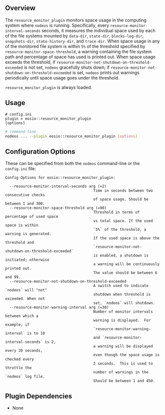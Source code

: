 
## Overview

The `resource_monitor_plugin` monitors space usage in the computing system where `nodeos` is running. Specifically, every `resource-monitor-interval-seconds` seconds,
it measures the individual space used by each of the file systems mounted
by `data-dir`, `state-dir`, `blocks-log-dir`, `snapshots-dir`,
`state-history-dir`, and `trace-dir`.
When space usage in any of the monitored file system is within `5%` of the threshold
specified by `resource-monitor-space-threshold`, a warning containing the file system
path and percentage of space has used is printed out.
When space usage exceeds the threshold,
if `resource-monitor-not-shutdown-on-threshold-exceeded` is not set,
`nodeos` gracefully shuts down; if `resource-monitor-not-shutdown-on-threshold-exceeded` is set, `nodeos` prints out warnings periodically
until space usage goes under the threshold.

`resource_monitor_plugin` is always loaded.
## Usage

```console
# config.ini
plugin = eosio::resource_monitor_plugin
[options]
```
```sh
# command-line
nodeos ... --plugin eosio::resource_monitor_plugin [options]
```

## Configuration Options

These can be specified from both the `nodeos` command-line or the `config.ini` file:

```console
Config Options for eosio::resource_monitor_plugin:

  --resource-monitor-interval-seconds arg (=2)
                                        Time in seconds between two consecutive checks
                                        of space usage. Should be between 1 and 300.
  --resource-monitor-space-threshold arg (=90)
                                        Threshold in terms of percentage of used space
                                        vs total space. If the used space is within
                                        `5%` of the threshold, a warning is generated.
                                        If the used space is above the threshold and
                                        `resource-monitor-not-shutdown-on-threshold-exceeded`
                                        is enabled, a shutdown is initiated; otherwise
                                        a warning will be continuously printed out.
                                        The value should be between 6 and 99.
  --resource-monitor-not-shutdown-on-threshold-exceeded
                                        A switch used to indicate `nodeos` will "not"
                                        shutdown when threshold is exceeded. When not
                                        set, `nodeos` will shutdown.
  --resource-monitor-warning-interval arg (=30)
                                        Number of monitor intervals between which a
                                        warning is displayed.  For example, if
                                        `resource-monitor-warning-interval` is to 10
                                        and `resource-monitor-interval-seconds` is 2,
                                        a warning will be displayed every 20 seconds,
                                        even though the space usage is checked every
                                        2 seconds.  This is used to throttle the
                                        number of warnings in the `nodeos` log file.
                                        Should be between 1 and 450.
```

## Plugin Dependencies

* None

